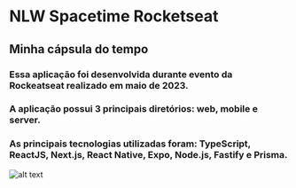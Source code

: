 # NLW Spacetime Rocketseat

## Minha cápsula do tempo
### Essa aplicação foi desenvolvida durante evento da Rockeatseat realizado em maio de 2023.
### A aplicação possui 3 principais diretórios: web, mobile e server.
### As principais tecnologias utilizadas foram: TypeScript, ReactJS, Next.js, React Native, Expo, Node.js, Fastify e Prisma.

![alt text](https://repository-images.githubusercontent.com/643732062/a3b57655-571f-46ee-ac50-8d1341c19db0)

